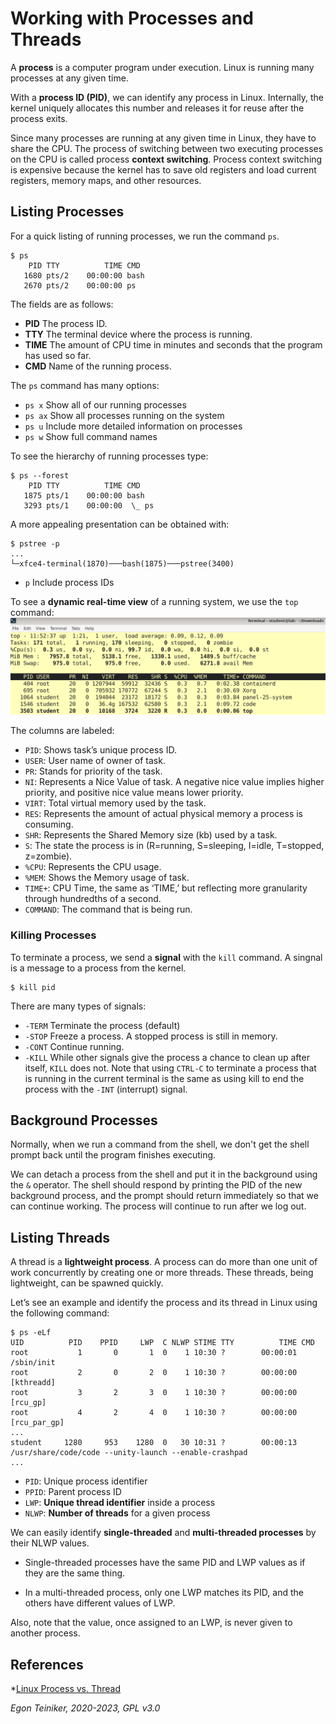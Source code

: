 # Working with Processes and Threads

A **process** is a computer program under execution. 
Linux is running many processes at any given time. 

With a **process ID (PID)**, we can identify any process in Linux. 
Internally, the kernel uniquely allocates this number and releases it for reuse 
after the process exits.

Since many processes are running at any given time in Linux, they have 
to share the CPU. The process of switching between two executing processes 
on the CPU is called process **context switching**. 
Process context switching is expensive because the kernel has to save old 
registers and load current registers, memory maps, and other resources.

## Listing Processes
For a quick listing of running processes, we run the command `ps`.
```
$ ps
    PID TTY          TIME CMD
   1680 pts/2    00:00:00 bash
   2670 pts/2    00:00:00 ps 
```
The fields are as follows:
* **PID** The process ID.
* **TTY** The terminal device where the process is running.
* **TIME** The amount of CPU time in minutes and seconds that the program has used so far.
* **CMD** Name of the running process.

The `ps` command has many options:
* `ps x` Show all of our running processes
* `ps ax` Show all processes running on the system
* `ps u` Include more detailed information on processes
* `ps w` Show full command names

To see the hierarchy of running processes type:
```
$ ps --forest
    PID TTY          TIME CMD
   1875 pts/1    00:00:00 bash
   3293 pts/1    00:00:00  \_ ps
```

A more appealing presentation can be obtained with:
``` 
$ pstree -p
...
└─xfce4-terminal(1870)───bash(1875)───pstree(3400)
```
* `p` Include process IDs 

To see a **dynamic real-time view** of a running system, we use the `top` command:
![top command](figures/top.png)

The columns are labeled:
* `PID`: Shows task’s unique process ID.
* `USER`: User name of owner of task.
* `PR`: Stands for priority of the task.
* `NI`: Represents a Nice Value of task. A negative nice value implies higher priority, and positive nice value means lower priority.
* `VIRT`: Total virtual memory used by the task.
* `RES`: Represents the amount of actual physical memory a process is consuming.
* `SHR`: Represents the Shared Memory size (kb) used by a task.
* `S`: The state the process is in (R=running, S=sleeping, I=idle, T=stopped, z=zombie).
* `%CPU`: Represents the CPU usage.
* `%MEM`: Shows the Memory usage of task.
* `TIME+`: CPU Time, the same as ‘TIME,’ but reflecting more granularity through hundredths of a second.
* `COMMAND`: The command that is being run.

### Killing Processes
To terminate a process, we send a **signal** with the `kill` command.
A singnal is a message to a process from the kernel.
```
$ kill pid
```
There are many types of signals:
* `-TERM` Terminate the process (default)
* `-STOP` Freeze a process. A stopped process is still in memory. 
* `-CONT` Continue running.
* `-KILL` While other signals give the process a chance to clean up after itself, `KILL` does not. 
Note that using `CTRL-C` to terminate a process that is running in the current terminal is 
the same as using kill to end the process with the `-INT` (interrupt) signal. 


## Background Processes
Normally, when we run a command from the shell, we don't get the shell prompt back until the 
program finishes executing.

We can detach a process from the shell and put it in the background using the `&` operator.
The shell should respond by printing the PID of the new background process, and the prompt 
should return immediately so that we can continue working.
The process will continue to run after we log out.

## Listing Threads

A thread is a **lightweight process**. A process can do more than one unit of work 
concurrently by creating one or more threads. These threads, being lightweight, 
can be spawned quickly.

Let’s see an example and identify the process and its thread in Linux using the 
following command:
```
$ ps -eLf
UID          PID    PPID     LWP  C NLWP STIME TTY          TIME CMD
root           1       0       1  0    1 10:30 ?        00:00:01 /sbin/init
root           2       0       2  0    1 10:30 ?        00:00:00 [kthreadd]
root           3       2       3  0    1 10:30 ?        00:00:00 [rcu_gp]
root           4       2       4  0    1 10:30 ?        00:00:00 [rcu_par_gp]
...
student     1280     953    1280  0   30 10:31 ?        00:00:13 /usr/share/code/code --unity-launch --enable-crashpad
...
```
* `PID`: Unique process identifier
* `PPID`: Parent process ID 
* `LWP`: **Unique thread identifier** inside a process
* `NLWP`: **Number of threads** for a given process

We can easily identify **single-threaded** and **multi-threaded processes** by their NLWP values. 
* Single-threaded processes have the same PID and LWP values as if they are the same thing. 

* In a multi-threaded process, only one LWP matches its PID, and the others have different values of LWP. 

Also, note that the value, once assigned to an LWP, is never given to another process.

## References

*[Linux Process vs. Thread](https://www.baeldung.com/linux/process-vs-thread)

*Egon Teiniker, 2020-2023, GPL v3.0* 